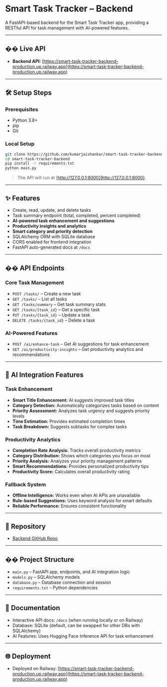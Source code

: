 # Smart Task Tracker – Backend

A FastAPI-based backend for the Smart Task Tracker app, providing a RESTful API for task management with AI-powered features.

---

## �� Live API

- **Backend API:** [https://smart-task-tracker-backend-production.up.railway.app](https://smart-task-tracker-backend-production.up.railway.app)

---

## 🛠️ Setup Steps

### Prerequisites

- Python 3.8+
- pip
- Git

### Local Setup

```bash
git clone https://github.com/kumarjaishankar/smart-task-tracker-backend.git
cd smart-task-tracker-backend
pip install -r requirements.txt
python main.py
```

> The API will run at [http://127.0.0.1:8000](http://127.0.0.1:8000).

---

## ✨ Features

- Create, read, update, and delete tasks
- Task summary endpoint (total, completed, percent completed)
- **AI-powered task enhancement and suggestions**
- **Productivity insights and analytics**
- **Smart category and priority detection**
- SQLAlchemy ORM with SQLite database
- CORS enabled for frontend integration
- FastAPI auto-generated docs at `/docs`

---

## �� API Endpoints

### Core Task Management
- `POST /tasks/` – Create a new task
- `GET /tasks/` – List all tasks
- `GET /tasks/summary` – Get task summary stats
- `GET /tasks/{task_id}` – Get a specific task
- `PUT /tasks/{task_id}` – Update a task
- `DELETE /tasks/{task_id}` – Delete a task

### AI-Powered Features
- `POST /ai/enhance-task` – Get AI suggestions for task enhancement
- `GET /ai/productivity-insights` – Get productivity analytics and recommendations

---

## 🤖 AI Integration Features

### Task Enhancement
- **Smart Title Enhancement:** AI suggests improved task titles
- **Category Detection:** Automatically categorizes tasks based on content
- **Priority Assessment:** Analyzes task urgency and suggests priority levels
- **Time Estimation:** Provides estimated completion times
- **Task Breakdown:** Suggests subtasks for complex tasks

### Productivity Analytics
- **Completion Rate Analysis:** Tracks overall productivity metrics
- **Category Distribution:** Shows which categories you focus on most
- **Priority Analysis:** Analyzes your priority management patterns
- **Smart Recommendations:** Provides personalized productivity tips
- **Productivity Score:** Calculates overall productivity rating

### Fallback System
- **Offline Intelligence:** Works even when AI APIs are unavailable
- **Rule-based Suggestions:** Uses keyword analysis for smart defaults
- **Reliable Performance:** Ensures consistent functionality

---

## 📂 Repository

- [Backend GitHub Repo](https://github.com/kumarjaishankar/smart-task-tracker-backend)

---

## ��️ Project Structure

- `main.py` – FastAPI app, endpoints, and AI integration logic
- `models.py` – SQLAlchemy models
- `database.py` – Database connection and session
- `requirements.txt` – Python dependencies

---

## 📝 Documentation

- Interactive API docs: `/docs` (when running locally or on Railway)
- Database: SQLite (default, can be swapped for other DBs with SQLAlchemy)
- AI Features: Uses Hugging Face Inference API for task enhancement

---

## 🌐 Deployment

- Deployed on Railway: [https://smart-task-tracker-backend-production.up.railway.app](https://smart-task-tracker-backend-production.up.railway.app)
